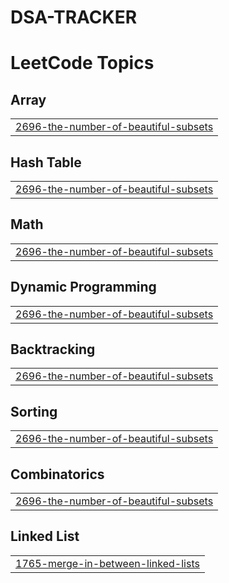 # DSA-TRACKER
<!---LeetCode Topics Start-->
# LeetCode Topics
## Array
|  |
| ------- |
| [2696-the-number-of-beautiful-subsets](https://github.com/JatinBajaj-jb/DSA-TRACKER/tree/master/2696-the-number-of-beautiful-subsets) |
## Hash Table
|  |
| ------- |
| [2696-the-number-of-beautiful-subsets](https://github.com/JatinBajaj-jb/DSA-TRACKER/tree/master/2696-the-number-of-beautiful-subsets) |
## Math
|  |
| ------- |
| [2696-the-number-of-beautiful-subsets](https://github.com/JatinBajaj-jb/DSA-TRACKER/tree/master/2696-the-number-of-beautiful-subsets) |
## Dynamic Programming
|  |
| ------- |
| [2696-the-number-of-beautiful-subsets](https://github.com/JatinBajaj-jb/DSA-TRACKER/tree/master/2696-the-number-of-beautiful-subsets) |
## Backtracking
|  |
| ------- |
| [2696-the-number-of-beautiful-subsets](https://github.com/JatinBajaj-jb/DSA-TRACKER/tree/master/2696-the-number-of-beautiful-subsets) |
## Sorting
|  |
| ------- |
| [2696-the-number-of-beautiful-subsets](https://github.com/JatinBajaj-jb/DSA-TRACKER/tree/master/2696-the-number-of-beautiful-subsets) |
## Combinatorics
|  |
| ------- |
| [2696-the-number-of-beautiful-subsets](https://github.com/JatinBajaj-jb/DSA-TRACKER/tree/master/2696-the-number-of-beautiful-subsets) |
## Linked List
|  |
| ------- |
| [1765-merge-in-between-linked-lists](https://github.com/JatinBajaj-jb/DSA-TRACKER/tree/master/1765-merge-in-between-linked-lists) |
<!---LeetCode Topics End-->